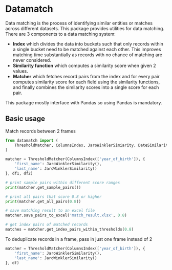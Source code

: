 # Datamatch

Data matching is the process of identifying similar entities or matches across different datasets. This package provides utilities for data matching. There are 3 components to a data matching system:

- **Index** which divides the data into buckets such that only records within a single bucket need to be matched against each other. This improves matching time substantially as records with no chance of matching are never considered.
- **Similarity function** which computes a similarity score when given 2 values.
- **Matcher** which fetches record pairs from the index and for every pair computes similarity score for each field using the similarity functions, and finally combines the similarity scores into a single score for each pair.

This package mostly interface with Pandas so using Pandas is mandatory.

## Basic usage

Match records between 2 frames

```python
from datamatch import (
    ThresholdMatcher, ColumnsIndex, JaroWinklerSimiarity, DateSimilarity
)

matcher = ThresholdMatcher(ColumnsIndex(['year_of_birth']), {
    'first_name': JaroWinklerSimilarity(),
    'last_name': JaroWinklerSimilarity()
}, df1, df2)

# print sample pairs within different score ranges
print(matcher.get_sample_pairs())

# print all pairs that score 0.8 or higher
print(matcher.get_all_pairs(0.8))

# save matching result to an excel file
matcher.save_pairs_to_excel('match_result.xlsx', 0.8)

# get index pairs of matched records
matches = matcher.get_index_pairs_within_thresholds(0.8)
```

To deduplicate records in a frame, pass in just one frame instead of 2

```python
matcher = ThresholdMatcher(ColumnsIndex(['year_of_birth']), {
    'first_name': JaroWinklerSimilarity(),
    'last_name': JaroWinklerSimilarity()
}, df)
```
